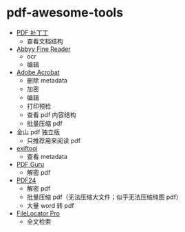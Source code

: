 # pdf-awesome-tools

- [PDF 补丁丁](https://github.com/wmjordan/PDFPatcher)
    - 查看文档结构
- [Abbyy Fine Reader](https://github.com/james-curtis/abbyy-fine-reader-crack)
    - ocr
    - 编辑
- [Adobe Acrobat]()
    - 删除 metadata
    - 加密
    - 编辑
    - 打印预检
    - 查看 pdf 内容结构
    - 批量压缩 pdf
- 金山 pdf 独立版
    - 只推荐用来阅读 pdf
- [exiftool](https://exiftool.org/)
    - 查看 metadata
- [PDF Guru](https://github.com/kevin2li/PDF-Guru/releases/tag/v1.0.12)
    - 解密 pdf
- [PDF24](https://tools.pdf24.org/zh/creator)
    - 解密 pdf
    - 批量压缩 pdf（无法压缩大文件；似乎无法压缩纯图 pdf）
    - 大量 word 转 pdf
- [FileLocator Pro](https://www.52pojie.cn/thread-1386712-1-1.html)
    - 全文检索
